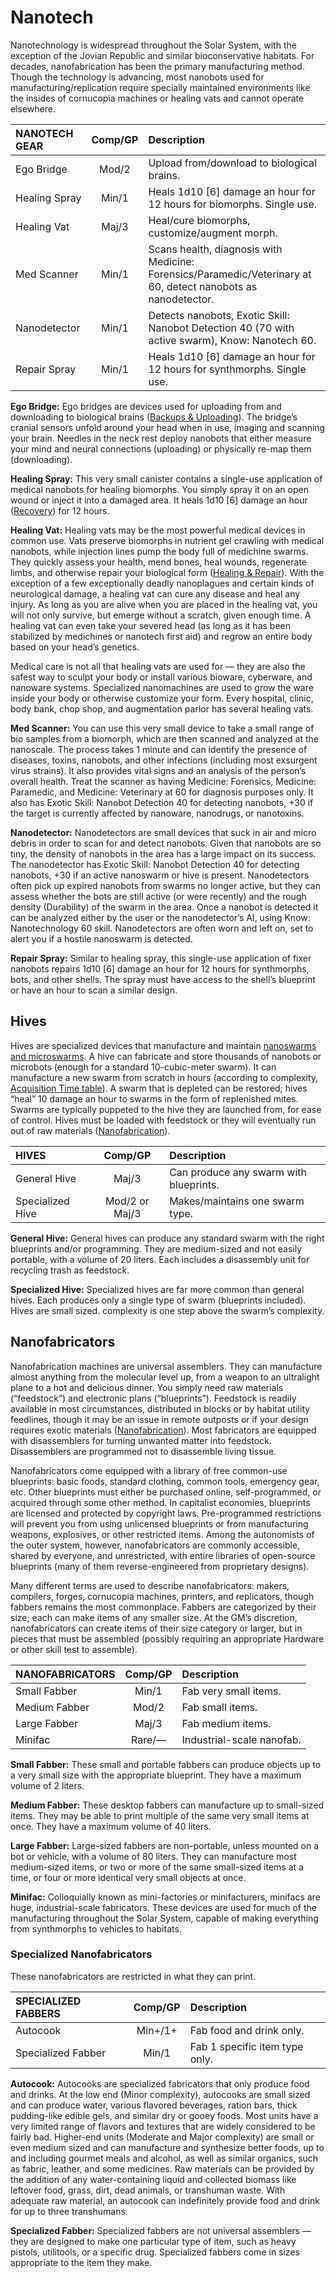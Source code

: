 # Nanotech

Nanotechnology is widespread throughout the Solar System, with the exception of the Jovian Republic and similar bioconservative habitats. For decades, nanofabrication has been the primary manufacturing method. Though the technology is advancing, most nanobots used for manufacturing/replication require specially maintained environments like the insides of cornucopia machines or healing vats and cannot operate elsewhere.

| NANOTECH GEAR | Comp/<!-- CLEANED wbr -->GP | Description                                                                                                             |
| :------------ | :----------: | :---------------------------------------------------------------------------------------------------------------------- |
| Ego Bridge    |    Mod/2     | Upload from/download to biological brains.                                                                              |
| Healing Spray |    Min/1     | Heals 1d10 \[6\] damage an hour for 12 hours for biomorphs. Single use.                                                 |
| Healing Vat   |    Maj/3     | Heal/cure biomorphs, customize/augment morph.                                                                           |
| Med Scanner   |    Min/1     | Scans health, diagnosis with Medicine: Forensics/<!-- CLEANED wbr -->Paramedic/<!-- CLEANED wbr -->Veterinary at 60, detect nanobots as nanodetector. |
| Nanodetector  |    Min/1     | Detects nanobots, Exotic Skill: Nanobot Detection 40 (70 with active swarm), Know: Nanotech 60.                         |
| Repair Spray  |    Min/1     | Heals 1d10 \[6\] damage an hour for 12 hours for synthmorphs. Single use.                                               |

**Ego Bridge:** Ego bridges are devices used for uploading from and downloading to biological brains ([Backups & Uploading](../15/01-backups-and-uploading.md)). The bridge’s cranial sensors unfold around your head when in use, imaging and scanning your brain. Needles in the neck rest deploy nanobots that either measure your mind and neural connections (uploading) or physically re-map them (downloading).

**Healing Spray:** This very small canister contains a single-use application of medical nanobots for healing biomorphs. You simply spray it on an open wound or inject it into a damaged area. It heals 1d10 \[6\] damage an hour ([Recovery](../12/17-healing-and-repair.md#recovery)) for 12 hours.

**Healing Vat:** Healing vats may be the most powerful medical devices in common use. Vats preserve biomorphs in nutrient gel crawling with medical nanobots, while injection lines pump the body full of medichine swarms. They quickly assess your health, mend bones, heal wounds, regenerate limbs, and otherwise repair your biological form ([Healing & Repair](../12/17-healing-and-repair.md)). With the exception of a few exceptionally deadly nanoplagues and certain kinds of neurological damage, a healing vat can cure any disease and heal any injury. As long as you are alive when you are placed in the healing vat, you will not only survive, but emerge without a scratch, given enough time. A healing vat can even take your severed head (as long as it has been stabilized by medichines or nanotech first aid) and regrow an entire body based on your head’s genetics.

Medical care is not all that healing vats are used for — they are also the safest way to sculpt your body or install various bioware, cyberware, and nanoware systems. Specialized nanomachines are used to grow the ware inside your body or otherwise customize your form. Every hospital, clinic, body bank, chop shop, and augmentation parlor has several healing vats.

**Med Scanner:** You can use this very small device to take a small range of bio samples from a biomorph, which are then scanned and analyzed at the nanoscale. The process takes 1 minute and can identify the presence of diseases, toxins, nanobots, and other infections (including most exsurgent virus strains). It also provides vital signs and an analysis of the person’s overall health. Treat the scanner as having Medicine: Forensics, Medicine: Paramedic, and Medicine: Veterinary at 60 for diagnosis purposes only. It also has Exotic Skill: Nanobot Detection 40 for detecting nanobots, +30 if the target is currently affected by nanoware, nanodrugs, or nanotoxins.

**Nanodetector:** Nanodetectors are small devices that suck in air and micro debris in order to scan for and detect nanobots. Given that nanobots are so tiny, the density of nanobots in the area has a large impact on its success. The nanodetector has Exotic Skill: Nanobot Detection 40 for detecting nanobots, +30 if an active nanoswarm or hive is present. Nanodetectors often pick up expired nanobots from swarms no longer active, but they can assess whether the bots are still active (or were recently) and the rough density (Durability) of the swarm in the area. Once a nanobot is detected it can be analyzed either by the user or the nanodetector’s AI, using Know: Nanotechnology 60 skill. Nanodetectors are often worn and left on, set to alert you if a hostile nanoswarm is detected.

**Repair Spray:** Similar to healing spray, this single-use application of fixer nanobots repairs 1d10 \[6\] damage an hour for 12 hours for synthmorphs, bots, and other shells. The spray must have access to the shell’s blueprint or have an hour to scan a similar design.

## Hives

Hives are specialized devices that manufacture and maintain [nanoswarms and microswarms](../16/20-nanoswarms-and-microswarms.md). A hive can fabricate and store thousands of nanobots or microbots (enough for a standard 10-cubic-meter swarm). It can manufacture a new swarm from scratch in hours (according to complexity, [Acquisition Time table](../16/02-acquiring-gear.md#acquisition-time)). A swarm that is depleted can be restored; hives “heal” 10 damage an hour to swarms in the form of replenished mites. Swarms are typically puppeted to the hive they are launched from, for ease of control. Hives must be loaded with feedstock or they will eventually run out of raw materials ([Nanofabrication](../16/03-nanofabrication.md)).

| HIVES            |  Comp/<!-- CLEANED wbr -->GP  | Description                            |
| :--------------- | :------------: | :------------------------------------- |
| General Hive     |     Maj/3      | Can produce any swarm with blueprints. |
| Specialized Hive | Mod/2 or Maj/3 | Makes/maintains one swarm type.        |

**General Hive:** General hives can produce any standard swarm with the right blueprints and/or programming. They are medium-sized and not easily portable, with a volume of 20 liters. Each includes a disassembly unit for recycling trash as feedstock.

**Specialized Hive:** Specialized hives are far more common than general hives. Each produces only a single type of swarm (blueprints included). Hives are small sized. complexity is one step above the swarm’s complexity.

## Nanofabricators

Nanofabrication machines are universal assemblers. They can manufacture almost anything from the molecular level up, from a weapon to an ultralight plane to a hot and delicious dinner. You simply need raw materials (“feedstock”) and electronic plans (“blueprints”). Feedstock is readily available in most circumstances, distributed in blocks or by habitat utility feedlines, though it may be an issue in remote outposts or if your design requires exotic materials ([Nanofabrication](../16/03-nanofabrication.md)). Most fabricators are equipped with disassemblers for turning unwanted matter into feedstock. Disassemblers are programmed not to disassemble living tissue.

Nanofabricators come equipped with a library of free common-use blueprints: basic foods, standard clothing, common tools, emergency gear, etc. Other blueprints must either be purchased online, self-programmed, or acquired through some other method. In capitalist economies, blueprints are licensed and protected by copyright laws. Pre-programmed restrictions will prevent you from using unlicensed blueprints or from manufacturing weapons, explosives, or other restricted items. Among the autonomists of the outer system, however, nanofabricators are commonly accessible, shared by everyone, and unrestricted, with entire libraries of open-source blueprints (many of them reverse-engineered from proprietary designs).

Many different terms are used to describe nanofabricators: makers, compilers, forges, cornucopia machines, printers, and replicators, though fabbers remains the most commonplace. Fabbers are categorized by their size; each can make items of any smaller size. At the GM’s discretion, nanofabricators can create items of their size category or larger, but in pieces that must be assembled (possibly requiring an appropriate Hardware or other skill test to assemble).

| NANOFABRICATORS | Comp/<!-- CLEANED wbr -->GP | Description               |
| :-------------- | :----------: | :------------------------ |
| Small Fabber    |    Min/1     | Fab very small items.     |
| Medium Fabber   |    Mod/2     | Fab small items.          |
| Large Fabber    |    Maj/3     | Fab medium items.         |
| Minifac         |    Rare/—    | Industrial-scale nanofab. |

**Small Fabber:** These small and portable fabbers can produce objects up to a very small size with the appropriate blueprint. They have a maximum volume of 2 liters.

**Medium Fabber:** These desktop fabbers can manufacture up to small-sized items. They may be able to print multiple of the same very small items at once. They have a maximum volume of 40 liters.

**Large Fabber:** Large-sized fabbers are non-portable, unless mounted on a bot or vehicle, with a volume of 80 liters. They can manufacture most medium-sized items, or two or more of the same small-sized items at a time, or four or more identical very small objects at once.

**Minifac:** Colloquially known as mini-factories or minifacturers, minifacs are huge, industrial-scale fabricators. These devices are used for much of the manufacturing throughout the Solar System, capable of making everything from synthmorphs to vehicles to habitats.

### Specialized Nanofabricators

These nanofabricators are restricted in what they can print.

| SPECIALIZED FABBERS | Comp/<!-- CLEANED wbr -->GP | Description                    |
| :------------------ | :----------: | :----------------------------- |
| Autocook            |   Min+/1+    | Fab food and drink only.       |
| Specialized Fabber  |    Min/1     | Fab 1 specific item type only. |

**Autocook:** Autocooks are specialized fabricators that only produce food and drinks. At the low end (Minor complexity), autocooks are small sized and can produce water, various flavored beverages, ration bars, thick pudding-like edible gels, and similar dry or gooey foods. Most units have a very limited range of flavors and textures that are widely considered to be fairly bad. Higher-end units (Moderate and Major complexity) are small or even medium sized and can manufacture and synthesize better foods, up to and including gourmet meals and alcohol, as well as similar organics, such as fabric, leather, and some medicines. Raw materials can be provided by the addition of any water-containing liquid and collected biomass like leftover food, grass, dirt, dead animals, or transhuman waste. With adequate raw material, an autocook can indefinitely provide food and drink for up to three transhumans.

**Specialized Fabber:** Specialized fabbers are not universal assemblers — they are designed to make one particular type of item, such as heavy pistols, utilitools, or a specific drug. Specialized fabbers come in sizes appropriate to the item they make.
